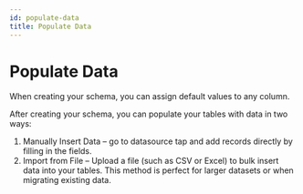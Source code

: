 ```yaml
---
id: populate-data
title: Populate Data
---
```


# Populate Data

When creating your schema, you can assign default values to any column. 

After creating your schema, you can populate your tables with data in two ways:
1. Manually Insert Data – go to datasource tap and add records directly by filling in the fields.
2. Import from File – Upload a file (such as CSV or Excel) to bulk insert data into your tables. This method is perfect for larger datasets or when migrating existing data.
